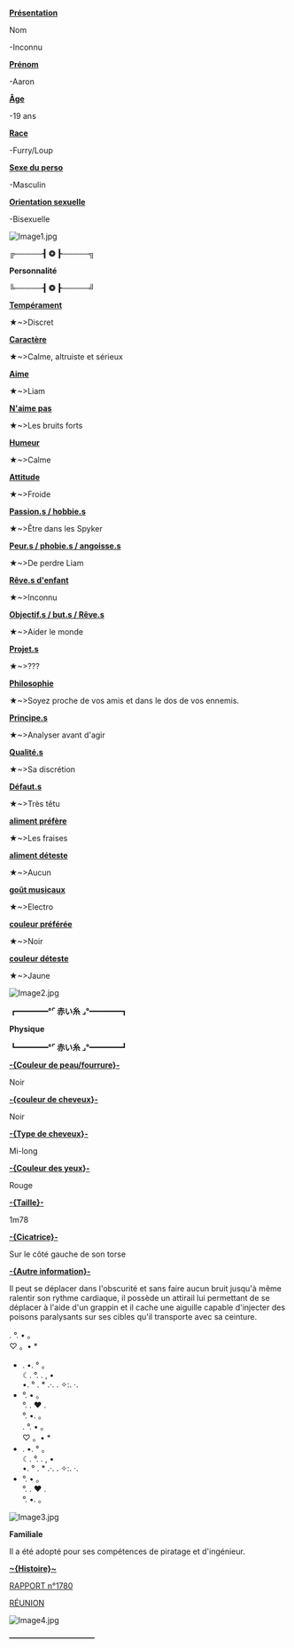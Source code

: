 **<u>Présentation</u>**

Nom

-Inconnu

**<u>Prénom</u>**

-Aaron

**<u>Âge</u>**

-19 ans

**<u>Race</u>**

-Furry/Loup

**<u>Sexe du perso</u>**

-Masculin

**<u>Orientation sexuelle</u>**

-Bisexuelle

![Image1.jpg](Images/Image1.jpg)

**╔─────┨ ❂ ┠─────╗**

**Personnalité**

**╚─────┨ ❂ ┠─────╝**

**<u>Tempérament</u>**

★~>Discret

**<u>Caractère</u>**

★~>Calme, altruiste et sérieux

**<u>Aime</u>**

★~>Liam

**<u>N'aime pas</u>**

★~>Les bruits forts

**<u>Humeur</u>**

★~>Calme

**<u>Attitude</u>**

★~>Froide

**<u>Passion.s / hobbie.s</u>**

★~>Être dans les Spyker

**<u>Peur.s / phobie.s / angoisse.s</u>**

★~>De perdre Liam

**<u>Rêve.s d'enfant</u>**

★~>Inconnu

**<u>Objectif.s / but.s / Rêve.s</u>**

★~>Aider le monde

**<u>Projet.s</u>**

★~>???

**<u>Philosophie</u>**

★~>Soyez proche de vos amis et dans le dos de vos ennemis.

**<u>Principe.s</u>**

★~>Analyser avant d'agir

**<u>Qualité.s</u>**

★~>Sa discrétion

**<u>Défaut.s</u>**

★~>Très têtu

**<u>aliment préfère</u>**

★~>Les fraises

**<u>aliment déteste</u>**

★~>Aucun

**<u>goût musicaux</u>**

★~>Electro

**<u>couleur préférée</u>**

★~>Noir

**<u>couleur déteste</u>**

★~>Jaune

![Image2.jpg](Images/Image2.jpg)

**┏━━━━°⌜ 赤い糸 ⌟°━━━━┓**

**Physique**

**┗━━━━°⌜ 赤い糸 ⌟°━━━━┛**

**<u>-{Couleur de peau/fourrure}-</u>**

Noir

**<u>-{couleur de cheveux}-</u>**

Noir

**<u>-{Type de cheveux}-</u>**

Mi-long

**<u>-{Couleur des yeux}-</u>**

Rouge

**<u>-{Taille}-</u>**

1m78

**<u>-{Cicatrice}-</u>**

Sur le côté gauche de son torse

**<u>-{Autre information}-</u>**

Il peut se déplacer dans l'obscurité et sans faire aucun bruit jusqu'à même ralentir son rythme cardiaque, il possède un attirail lui permettant de se déplacer à l'aide d'un grappin et il cache une aiguille capable d'injecter des poisons paralysants sur ses cibles qu'il transporte avec sa ceinture.

.   °. •     。  
♡ 。• *  
* .    •.  ° 。  
☾. °.   .     , •             
•. °     . * .·.  . ✧:. ·.  
* °.     • 。  
°.   .     ♥ .  
°.    •.   。  
.   °. •     。  
♡ 。• *  
* .    •.  ° 。  
☾. °.   .     , •             
•. °     . * .·.  . ✧:. ·.  
* °.     • 。  
°.   .     ♥ .  
°.    •.   。  

![Image3.jpg](Images/Image3.jpg)

**Familiale**

Il a été adopté pour ses compétences de piratage et d'ingénieur.

**<u>~{Histoire}~</u>**

[RAPPORT n°1780](http://aminoapps.com/p/pykc55)

[RÉUNION](http://aminoapps.com/p/3x3g8fv)

![Image4.jpg](Images/Image4.jpg)

**———————————**
